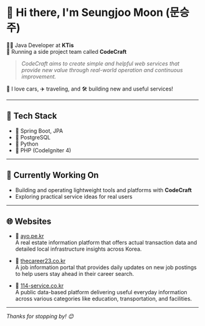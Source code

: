 # 👋 Hi there, I'm Seungjoo Moon (문승주)

👨‍💻 Java Developer at **KTis**  
🚀 Running a side project team called **CodeCraft**  
> *CodeCraft aims to create simple and helpful web services that provide new value through real-world operation and continuous improvement.*

🚗 I love cars, ✈️ traveling, and 🛠️ building new and useful services!

---

## 💼 Tech Stack

- 🌱 Spring Boot, JPA  
- 🐘 PostgreSQL  
- 🐍 Python  
- 🐘 PHP (CodeIgniter 4)

---

## 🧪 Currently Working On

- Building and operating lightweight tools and platforms with **CodeCraft**
- Exploring practical service ideas for real users

---

## 🌐 Websites

- 🔗 [ayo.pe.kr](https://ayo.pe.kr)  
  A real estate information platform that offers actual transaction data and detailed local infrastructure insights across Korea.

- 🔗 [thecareer23.co.kr](https://thecareer23.co.kr)  
  A job information portal that provides daily updates on new job postings to help users stay ahead in their career search.

- 🔗 [114-service.co.kr](https://114-service.co.kr)  
  A public data-based platform delivering useful everyday information across various categories like education, transportation, and facilities.


---

_Thanks for stopping by! 😊_
